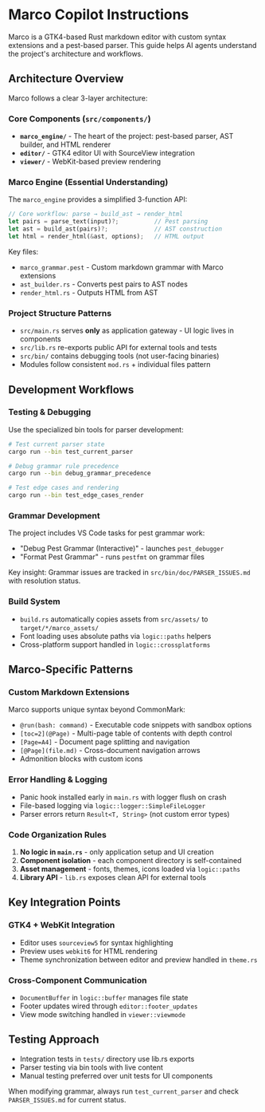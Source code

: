 # Marco Copilot Instructions

Marco is a GTK4-based Rust markdown editor with custom syntax extensions and a pest-based parser. This guide helps AI agents understand the project's architecture and workflows.

## Architecture Overview

Marco follows a clear 3-layer architecture:

### Core Components (`src/components/`)
- **`marco_engine/`** - The heart of the project: pest-based parser, AST builder, and HTML renderer
- **`editor/`** - GTK4 editor UI with SourceView integration  
- **`viewer/`** - WebKit-based preview rendering

### Marco Engine (Essential Understanding)
The `marco_engine` provides a simplified 3-function API:
```rust
// Core workflow: parse → build_ast → render_html
let pairs = parse_text(input)?;          // Pest parsing
let ast = build_ast(pairs)?;             // AST construction  
let html = render_html(&ast, options);   // HTML output
```

Key files:
- `marco_grammar.pest` - Custom markdown grammar with Marco extensions
- `ast_builder.rs` - Converts pest pairs to AST nodes
- `render_html.rs` - Outputs HTML from AST

### Project Structure Patterns
- `src/main.rs` serves **only** as application gateway - UI logic lives in components
- `src/lib.rs` re-exports public API for external tools and tests
- `src/bin/` contains debugging tools (not user-facing binaries)
- Modules follow consistent `mod.rs` + individual files pattern

## Development Workflows

### Testing & Debugging
Use the specialized bin tools for parser development:
```bash
# Test current parser state
cargo run --bin test_current_parser

# Debug grammar rule precedence
cargo run --bin debug_grammar_precedence  

# Test edge cases and rendering
cargo run --bin test_edge_cases_render
```

### Grammar Development
The project includes VS Code tasks for pest grammar work:
- "Debug Pest Grammar (Interactive)" - launches `pest_debugger`
- "Format Pest Grammar" - runs `pestfmt` on grammar files

Key insight: Grammar issues are tracked in `src/bin/doc/PARSER_ISSUES.md` with resolution status.

### Build System
- `build.rs` automatically copies assets from `src/assets/` to `target/*/marco_assets/`
- Font loading uses absolute paths via `logic::paths` helpers
- Cross-platform support handled in `logic::crossplatforms`

## Marco-Specific Patterns

### Custom Markdown Extensions
Marco supports unique syntax beyond CommonMark:
- `@run(bash: command)` - Executable code snippets with sandbox options
- `[toc=2](@Page)` - Multi-page table of contents with depth control
- `[Page=A4]` - Document page splitting and navigation
- `[@Page](file.md)` - Cross-document navigation arrows
- Admonition blocks with custom icons

### Error Handling & Logging
- Panic hook installed early in `main.rs` with logger flush on crash
- File-based logging via `logic::logger::SimpleFileLogger`
- Parser errors return `Result<T, String>` (not custom error types)

### Code Organization Rules
1. **No logic in `main.rs`** - only application setup and UI creation
2. **Component isolation** - each component directory is self-contained
3. **Asset management** - fonts, themes, icons loaded via `logic::paths`
4. **Library API** - `lib.rs` exposes clean API for external tools

## Key Integration Points

### GTK4 + WebKit Integration
- Editor uses `sourceview5` for syntax highlighting
- Preview uses `webkit6` for HTML rendering
- Theme synchronization between editor and preview handled in `theme.rs`

### Cross-Component Communication
- `DocumentBuffer` in `logic::buffer` manages file state
- Footer updates wired through `editor::footer_updates`
- View mode switching handled in `viewer::viewmode`

## Testing Approach
- Integration tests in `tests/` directory use lib.rs exports
- Parser testing via bin tools with live content
- Manual testing preferred over unit tests for UI components

When modifying grammar, always run `test_current_parser` and check `PARSER_ISSUES.md` for current status.